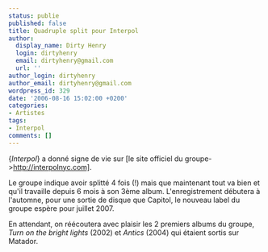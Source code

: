 ```yaml
---
status: publie
published: false
title: Quadruple split pour Interpol
author:
  display_name: Dirty Henry
  login: dirtyhenry
  email: dirtyhenry@gmail.com
  url: ''
author_login: dirtyhenry
author_email: dirtyhenry@gmail.com
wordpress_id: 329
date: '2006-08-16 15:02:00 +0200'
categories:
- Artistes
tags:
- Interpol
comments: []
---
```

{*Interpol*} a donné signe de vie sur [le site officiel du groupe->http://interpolnyc.com].

Le groupe indique avoir splitté 4 fois (!) mais que maintenant tout va bien et qu'il travaille depuis 6 mois à son 3ème album. L'enregistrement débutera à l'automne, pour une sortie de disque que Capitol, le nouveau label du groupe espère pour juillet 2007.

En attendant, on réécoutera avec plaisir les 2 premiers albums du groupe, *Turn on the bright lights* (2002) et *Antics* (2004) qui étaient sortis sur Matador.

